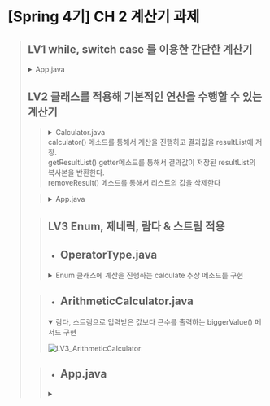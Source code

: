 # [Spring 4기] CH 2 계산기 과제

> ## LV1 while, switch case 를 이용한 간단한 계산기
> <details>
> <summary>App.java</summary>
>
> ![LV1_App](https://github.com/user-attachments/assets/42e1bbb4-bd89-4f47-b38f-60fa1e2925a1)
> </details>
>
> ## LV2 클래스를 적용해 기본적인 연산을 수행할 수 있는 계산기
>>
>>   <details>
>>   <summary>Calculator.java<br>
>>   calculator() 메소드를 통해서 계산을 진행하고 결과값을 resultList에 저장.<br>
>>   getResultList() getter메소드를 통해서 결과값이 저장된 resultList의 복사본을 반환한다.<br>
>>   removeResult() 메소드를 통해서 리스트의 값을 삭제한다
>>   </summary>
>>
>>   ![LV2_Calculator](https://github.com/user-attachments/assets/d29305ad-7592-463e-ab9c-d0c1f03fe25c)
>>   </details>
>
>>  <details>
>>  <summary>App.java<br></summary>
>>
>>  ![LV2_App](https://github.com/user-attachments/assets/7bca3e16-5888-44ed-ba00-3aa3674fc968)
>>  </details>
>
>> ## LV3 Enum, 제네릭, 람다 & 스트림 적용
>> + ## **OperatorType.java**<br>
>><details>
>> <summary>Enum 클래스에 계산을 진행하는 calculate 추상 메소드를 구현</summary>
>>
>>![LV3_OperatorType](https://github.com/user-attachments/assets/dc5bfa95-47f0-4a1e-a815-2111cb8993e4)
>></details>
>
>> + ## **ArithmeticCalculator.java**<br>
>><details open>
>> <summary>람다, 스트림으로 입력받은 값보다 큰수를 출력하는 biggerValue() 메서드 구현</summary>
>>
>>![LV3_ArithmeticCalculator](https://github.com/user-attachments/assets/1769aea1-aee0-4a02-9ea6-265f2d6b264a)
>></details>
>
>> + ## **App.java**<br>
>><details>
>><summary></summary>
>>
>>![LV3_Apppng](https://github.com/user-attachments/assets/469d885f-8607-4e4c-8ac5-f99bf9daaff0)
>></details>
